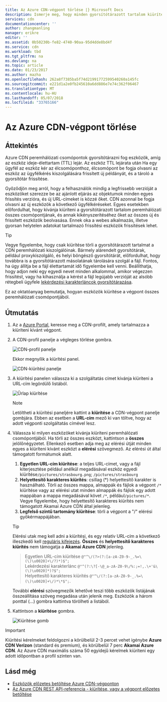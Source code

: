 ```yaml
---
title: Az Azure CDN-végpont törlése |} Microsoft Docs
description: Ismerje meg, hogy minden gyorsítótárazott tartalom kiürítése az Azure CDN-végponton.
services: cdn
documentationcenter: ''
author: zhangmanling
manager: erikre
editor: ''
ms.assetid: 0b50230b-fe82-4740-90aa-95d4dde8bd4f
ms.service: cdn
ms.workload: tbd
ms.tgt_pltfrm: na
ms.devlang: na
ms.topic: article
ms.date: 01/23/2017
ms.author: mazha
ms.openlocfilehash: 262a8f7385ba5f74d21991772599540260a145fc
ms.sourcegitcommit: e221d1a2e0fb245610a6dd886e7e74c362f06467
ms.translationtype: MT
ms.contentlocale: hu-HU
ms.lasthandoff: 05/07/2018
ms.locfileid: "33765166"
---
```

# <a name="purge-an-azure-cdn-endpoint"></a>Az Azure CDN-végpont törlése
## <a name="overview"></a>Áttekintés
Azure CDN peremhálózati csomópontok gyorsítótárazni fog eszközök, amíg az eszköz ideje-élettartam (TTL) lejár.  Az eszköz TTL lejárata után Ha egy ügyfél az eszköz kér az élcsomóponthoz, élcsomópont be fogja olvasni az eszköz az ügyfélkérés kiszolgálására frissített új példányát, és a tároló a gyorsítótár frissítése.

Győződjön meg arról, hogy a felhasználók mindig a legfrissebb verzióját a eszközöket szerezze be az ajánlott eljárás az objektumok minden egyes frissítés verzióra, és új URL-címeket is közzé őket.  CDN azonnal be fogja olvasni az új eszközök a következő ügyfélkéréseket.  Egyes esetekben előfordulhat, hogy kívánja kiüríteni a gyorsítótárazott tartalom peremhálózati összes csomópontjának, és annak kikényszerítéséhez őket az összes új és frissített eszközök beolvasása.  Ennek oka a webes alkalmazás, illetve gyorsan helytelen adatokat tartalmazó frissítési eszközök frissítések lehet.

> [!TIP]
> Vegye figyelembe, hogy csak kiürítése törli a gyorsítótárazott tartalmat a CDN peremhálózati kiszolgálóinak.  Bármely alárendelt gyorsítótárak, például proxykiszolgáló, és helyi böngésző gyorsítótárát, előfordulhat, hogy továbbra is a gyorsítótárazott másolatának tárolására szolgál a fájl.  Fontos, ha úgy állítja be a fájl élettartamát idő figyelembe kell venni.  Beállíthatja, hogy adjon neki egy egyedi nevet minden alkalommal, amikor végezzen frissítést, vagy ha kihasználja a kérést a fájl legújabb verzióját az alsóbb rétegbeli ügyfele [lekérdezési karakterláncok gyorsítótárazása](cdn-query-string.md).  
> 
> 

Ez az oktatóanyag bemutatja, hogyan eszközök kiürítése a végpont összes peremhálózati csomópontjából.

## <a name="walkthrough"></a>Útmutatás
1. Az a [Azure Portal](https://portal.azure.com), keresse meg a CDN-profilt, amely tartalmazza a kiüríteni kívánt végpont.
2. A CDN-profil panelje a végleges törlése gombra.
   
    ![CDN-profil panelje](./media/cdn-purge-endpoint/cdn-profile-blade.png)
   
    Ekkor megnyílik a kiürítési panel.
   
    ![CDN-kiürítési panelje](./media/cdn-purge-endpoint/cdn-purge-blade.png)
3. A kiürítési panelen válassza ki a szolgáltatás címet kívánja kiüríteni a URL-cím legördülő listából.
   
    ![Űrlap kiürítése](./media/cdn-purge-endpoint/cdn-purge-form.png)
   
   > [!NOTE]
   > Letöltheti a kiürítési paneljére kattint a **kiürítése** a CDN-végpont panelje gombjára.  Ebben az esetben a **URL-cím** mező ki van töltve, hogy az adott végponti szolgáltatás címével lesz.
   > 
   > 
4. Válassza ki milyen eszközöket kívánja kiüríteni peremhálózati csomópontjából.  Ha törli az összes eszközt, kattintson a **összes** jelölőnégyzetet.  Ellenkező esetben adja meg az elérési útját minden egyes a kiüríteni kívánt eszközt a **elérési** szövegmező. Az elérési út által támogatott formátumok alatt.
    1. **Egyetlen URL-cím kiürítése**: a teljes URL-címet, vagy a fájl kiterjesztése például anélkül megadásával eszköz egyedi kiürítése`/pictures/strasbourg.png`; `/pictures/strasbourg`
    2. **Helyettesítő karakteres kiürítés**: csillag (\*) helyettesítő karakter is használható. Törli az összes mappa, almappák és fájlok a végpont `/*` kiürítése vagy az elérési utat minden almappák és fájlok egy adott mappában a mappa megadásával követ `/*`, például`/pictures/*`.  Vegye figyelembe, hogy helyettesítő karakteres kiürítés nem támogatott Akamai Azure CDN által jelenleg. 
    3. **Legfelső szintű tartomány kiürítése**: törli a végpont a "/" elérési gyökérmappájában.
   
   > [!TIP]
   > Elérési utak meg kell adni a kiürítési, és egy relatív URL-cím a következő illeszkedő kell [reguláris kifejezés](https://msdn.microsoft.com/library/az24scfc.aspx). **Összes** és **helyettesítő karakteres kiürítés** nem támogatja a **Akamai Azure CDN** jelenleg.
   > > Egyetlen URL-cím kiürítése `@"^\/(?>(?:[a-zA-Z0-9-_.%=\(\)\u0020]+\/?)*)$";`  
   > > Lekérdezési karakterlánc `@"^(?:\?[-\@_a-zA-Z0-9\/%:;=!,.\+'&\(\)\u0020]*)?$";`  
   > > Helyettesítő karakteres kiürítés `@"^\/(?:[a-zA-Z0-9-_.%=\(\)\u0020]+\/)*\*$";`. 
   > 
   > További **elérési** szövegmezők lehetővé teszi több eszközök listájának összeállítása szöveg megadása után jelenik meg.  Eszközök a három ponttal (…) gombra kattintva törölheti a listából.
   > 
5. Kattintson a **kiürítése** gombra.
   
    ![Kiürítése gomb](./media/cdn-purge-endpoint/cdn-purge-button.png)

> [!IMPORTANT]
> Kiürítési kérelmeket feldolgozni a körülbelül 2-3 percet vehet igénybe **Azure CDN Verizon** (standard és premium), és körülbelül 7 perc **Akamai Azure CDN**.  Az Azure CDN maximális száma 50 egyidejű kérelmek kiüríteni egy adott időpontban a profil szinten van. 
> 
> 

## <a name="see-also"></a>Lásd még
* [Eszközök előzetes betöltése Azure CDN-végponton](cdn-preload-endpoint.md)
* [Az Azure CDN REST API-referencia - kiürítése, vagy a végpont előzetes betöltése](https://msdn.microsoft.com/library/mt634451.aspx)


